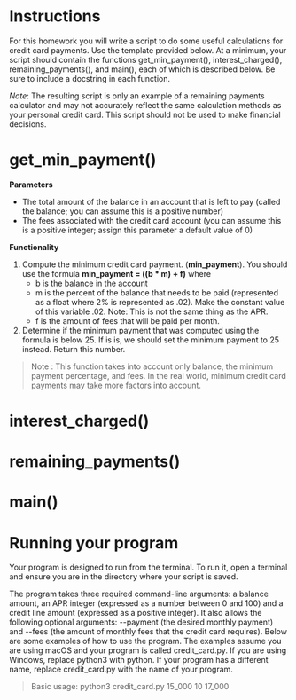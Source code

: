 # Instructions
For this homework you will write a script to do some useful calculations for credit card payments. Use the template provided below. At a minimum, your script should contain the functions get_min_payment(), interest_charged(), remaining_payments(), and main(), each of which is described below. Be sure to include a docstring in each function.

_Note_:  The  resulting  script  is  only  an  example  of  a  remaining  payments  calculator  and  may  not accurately reflect the same calculation methods as your personal credit card. This script should not be used to make financial decisions.

# get_min_payment()
**Parameters**
- The  total  amount  of  the  balance  in  an  account  that  is  left  to  pay  (called  the  balance;  you  can assume this is a positive number)
- The  fees  associated  with  the  credit  card  account  (you  can  assume  this  is  a  positive  integer; assign this parameter a default value of 0)

**Functionality**
1. Compute the minimum credit card payment. (**min_payment**). You should use the formula **min_payment = ((b * m) + f)** where
    -  b is the balance in the account
    -  m  is  the  percent  of  the  balance  that  needs  to  be  paid  (represented  as  a  float  where  2%  is represented as .02). Make the constant value of this variable .02. Note: This is not the same thing as the APR.
    -  f is the amount of fees that will be paid per month.
2. Determine  if  the  minimum  payment  that  was  computed  using  the  formula  is  below  25.  If  is  is, we should set the minimum payment to 25 instead. Return this number.

> Note : This  function  takes  into  account  only  balance,  the  minimum  payment  percentage, and  fees.  In  the  real  world,  minimum  credit  card  payments  may  take  more  factors into account.

# interest_charged()
# remaining_payments()
# main()
# Running your program
Your program is designed to run from the terminal. To run it, open a terminal and ensure you are
in the directory where your script is saved.

The  program  takes  three  required  command-line  arguments:  a  balance  amount,  an  APR  integer (expressed  as  a  number  between  0  and  100)  and  a  credit  line  amount  (expressed  as  a  positive integer). It also allows the following optional arguments: --payment (the desired monthly payment) and --fees (the amount of monthly fees that the credit card requires). Below are some examples of how  to  use  the  program.  The  examples  assume  you  are  using  macOS  and  your  program  is  called credit_card.py.  If  you  are  using  Windows,  replace  python3  with  python.  If  your  program  has  a different name, replace credit_card.py with the name of your program.

> Basic usage: python3 credit_card.py 15_000 10 17_000
